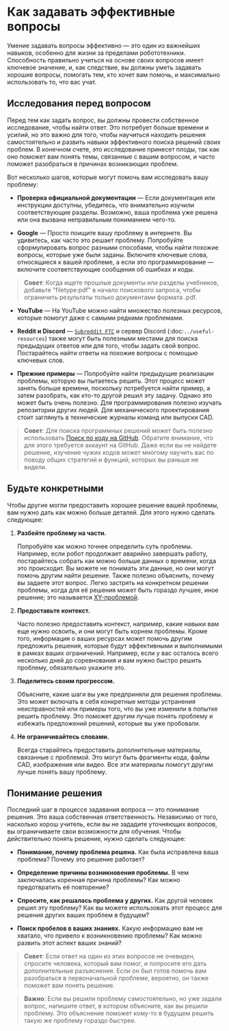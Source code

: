 # Как задавать эффективные вопросы

Умение задавать вопросы эффективно — это один из важнейших навыков, особенно для жизни за пределами робототехники. Способность правильно учиться на основе своих вопросов имеет ключевое значение, и, как следствие, вы должны уметь задавать хорошие вопросы, помогать тем, кто хочет вам помочь, и максимально использовать то, что вас учат.

## Исследования перед вопросом

Перед тем как задать вопрос, вы должны провести собственное исследование, чтобы найти ответ. Это потребует больше времени и усилий, но это важно для того, чтобы научиться находить решения самостоятельно и развить навыки эффективного поиска решений своих проблем. В конечном счете, это исследование принесет плоды, так как оно поможет вам понять темы, связанные с вашим вопросом, и часто поможет разобраться в причинах возникающих проблем.

Вот несколько шагов, которые могут помочь вам исследовать вашу проблему:

- **Проверка официальной документации** — Если документация или инструкции доступны, убедитесь, что внимательно изучили соответствующие разделы. Возможно, ваша проблема уже решена или она вызвана неправильным пониманием чего-то.

- **Google** — Просто поищите вашу проблему в интернете. Вы удивитесь, как часто это решает проблему. Попробуйте сформулировать вопрос разными способами, чтобы найти похожие вопросы, которые уже были заданы. Включите ключевые слова, относящиеся к вашей проблеме, а если это программирование — включите соответствующие сообщения об ошибках и коды.

> **Совет**: Когда ищете прошлые документы или разделы учебников, добавьте "filetype:pdf" в начало поискового запроса, чтобы ограничить результаты только документами формата .pdf.

- **YouTube** — На YouTube можно найти множество полезных ресурсов, которые помогут даже с самыми редкими проблемами.

- **Reddit и Discord** — [`Subreddit FTC`](https://www.reddit.com/r/ftc/) и сервер Discord (:doc:`../useful-resources`) также могут быть полезными местами для поиска предыдущих ответов или для того, чтобы задать свой вопрос. Постарайтесь найти ответы на похожие вопросы с помощью ключевых слов.

- **Прежние примеры** — Попробуйте найти предыдущие реализации проблемы, которую вы пытаетесь решить. Этот процесс может занять больше времени, поскольку потребуется найти пример, а затем разобрать, как кто-то другой решил эту задачу. Однако это может быть очень полезно. Для программирования полезно изучать репозитории других людей. Для механического проектирования стоит заглянуть в технические журналы команд или выпуски CAD.

> **Совет**: Для поиска программных решений может быть полезно использовать [Поиск по коду на GitHub](https://github.com/search?type=code). Обратите внимание, что для этого требуется аккаунт на GitHub. Даже если вы не найдете решение, изучение чужих кодов может многому научить вас по поводу общих стратегий и функций, которых вы раньше не видели.

## Будьте конкретными

Чтобы другие могли предоставить хорошее решение вашей проблемы, вам нужно дать как можно больше деталей. Для этого нужно сделать следующее:

1. **Разбейте проблему на части.**

   Попробуйте как можно точнее определить суть проблемы. Например, если робот продолжает аварийно завершать работу, постарайтесь собрать как можно больше данных о времени, когда это происходит. Вы можете не понимать эти данные, но они могут помочь другим найти решение. Также полезно объяснить, почему вы задаете этот вопрос. Легко застрять на конкретном решении проблемы, когда для её решения может быть гораздо лучшее, иное решение; это называется [XY-проблемой](https://xyproblem.info/).

2. **Предоставьте контекст.**

   Часто полезно предоставить контекст, например, какие навыки вам еще нужно освоить, и они могут быть корнем проблемы. Кроме того, информация о ваших ресурсах может помочь другим предложить решения, которые будут эффективными и выполнимыми в рамках ваших ограничений. Например, если у вас осталось всего несколько дней до соревнования и вам нужно быстро решить проблему, обязательно укажите это.

3. **Поделитесь своим прогрессом.**

   Объясните, какие шаги вы уже предприняли для решения проблемы. Это может включать в себя конкретные методы устранения неисправностей или примеры того, что вы уже изменили в попытке решить проблему. Это поможет другим лучше понять проблему и избежать предложений решений, которые вы уже пробовали.

4. **Не ограничивайтесь словами.**

   Всегда старайтесь предоставить дополнительные материалы, связанные с проблемой. Это могут быть фрагменты кода, файлы CAD, изображения или видео. Все эти материалы помогут другим лучше понять вашу проблему.

## Понимание решения

Последний шаг в процессе задавания вопроса — это понимание решения. Это ваша собственная ответственность. Независимо от того, насколько хорош учитель, если вы не зададите уточняющих вопросов, вы ограничиваете свои возможности для обучения. Чтобы действительно понять решение, нужно сделать следующее:

- **Понимание, почему проблема решена.** Как была исправлена ваша проблема? Почему это решение работает?

- **Определение причины возникновения проблемы.** В чем заключалась коренная причина проблемы? Как можно предотвратить её повторение?

- **Спросите, как решалась проблема у других.** Как другой человек решил эту проблему? Как вы можете использовать этот процесс для решения других ваших проблем в будущем?

- **Поиск пробелов в ваших знаниях.** Какую информацию вам не хватало, что привело к возникновению проблемы? Как можно развить этот аспект ваших знаний?

> **Совет**: Если ответ на один из этих вопросов не очевиден, спросите человека, который вам помог, и попросите его дать дополнительные разъяснения. Если он был готов помочь вам разобраться в первоначальной проблеме, вероятно, он также поможет вам понять решение.

> **Важно**: Если вы решили проблему самостоятельно, но уже задали вопрос, напишите ответ, в котором объясните, как вы решили проблему. Это объяснение поможет кому-то в будущем решить такую же проблему гораздо быстрее.